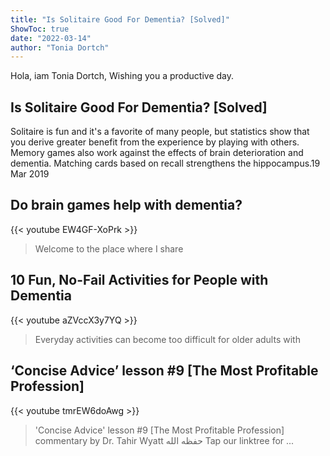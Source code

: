 ```yaml
---
title: "Is Solitaire Good For Dementia? [Solved]"
ShowToc: true 
date: "2022-03-14"
author: "Tonia Dortch" 
---
```


Hola, iam Tonia Dortch, Wishing you a productive day.
## Is Solitaire Good For Dementia? [Solved]
Solitaire is fun and it's a favorite of many people, but statistics show that you derive greater benefit from the experience by playing with others. Memory games also work against the effects of brain deterioration and dementia. Matching cards based on recall strengthens the hippocampus.19 Mar 2019

## Do brain games help with dementia?
{{< youtube EW4GF-XoPrk >}}
>Welcome to the place where I share 

## 10 Fun, No-Fail Activities for People with Dementia
{{< youtube aZVccX3y7YQ >}}
>Everyday activities can become too difficult for older adults with 

## ‘Concise Advice’ lesson #9 [The Most Profitable Profession]
{{< youtube tmrEW6doAwg >}}
>'Concise Advice' lesson #9 [The Most Profitable Profession] commentary by Dr. Tahir Wyatt حفظه الله Tap our linktree for ...

